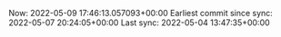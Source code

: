 Now: 2022-05-09 17:46:13.057093+00:00 Earliest commit since sync: 2022-05-07 20:24:05+00:00 Last sync: 2022-05-04 13:47:35+00:00

